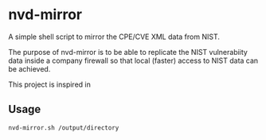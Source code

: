 # nvd-mirror

A simple shell script to mirror the CPE/CVE XML data from NIST.

The purpose of nvd-mirror is to be able to replicate the NIST vulnerabiity 
data inside a company firewall so that local (faster) access to NIST data 
can be achieved.

This project is inspired in

## Usage

    nvd-mirror.sh /output/directory

